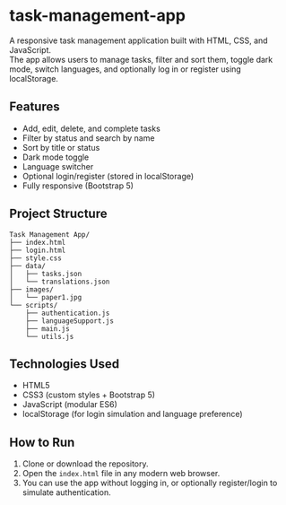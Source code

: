 # task-management-app

A responsive task management application built with HTML, CSS, and JavaScript.  
The app allows users to manage tasks, filter and sort them, toggle dark mode, switch languages, and optionally log in or register using localStorage.

## Features
- Add, edit, delete, and complete tasks
- Filter by status and search by name
- Sort by title or status
- Dark mode toggle
- Language switcher
- Optional login/register (stored in localStorage)
- Fully responsive (Bootstrap 5)

## Project Structure
```
Task Management App/
├── index.html
├── login.html
├── style.css
├── data/
│   ├── tasks.json
│   └── translations.json
├── images/
│   └── paper1.jpg
└── scripts/
    ├── authentication.js
    ├── languageSupport.js
    ├── main.js
    └── utils.js
```
## Technologies Used
- HTML5
- CSS3 (custom styles + Bootstrap 5)
- JavaScript (modular ES6)
- localStorage (for login simulation and language preference)

## How to Run
1. Clone or download the repository.
2. Open the `index.html` file in any modern web browser.
3. You can use the app without logging in, or optionally register/login to simulate authentication.
